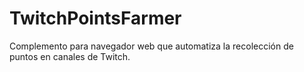 # TwitchPointsFarmer
Complemento para navegador web que automatiza la recolección de puntos en canales de Twitch.
